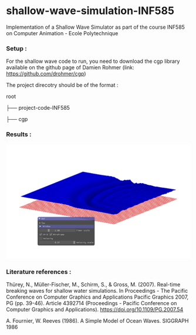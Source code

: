 # shallow-wave-simulation-INF585
Implementation of a Shallow Wave Simulator as part of the course INF585 on Computer Animation - Ecole Polytechnique

### Setup :
For the shallow wave code to run, you need to download the cgp library available on the github page of Damien Rohmer (link: https://github.com/drohmer/cgp)

The project direcotry should be of the format :

root

├── project-code-INF585

├── cgp

### Results :
![wave visualization](<pics/wave plus.png>)

### Literature references : 
Thürey, N., Müller-Fischer, M., Schirm, S., & Gross, M. (2007). Real-time breaking waves for shallow water simulations. In Proceedings - The Pacific Conference on Computer Graphics and Applications Pacific Graphics 2007, PG (pp. 39-46). Article 4392714 (Proceedings - Pacific Conference on Computer Graphics and Applications). https://doi.org/10.1109/PG.2007.54

A. Fournier, W. Reeves (1986). A Simple Model of Ocean Waves. SIGGRAPH 1986
